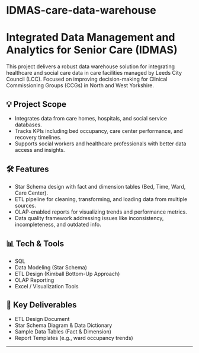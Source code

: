 # IDMAS-care-data-warehouse

# Integrated Data Management and Analytics for Senior Care (IDMAS)

This project delivers a robust data warehouse solution for integrating healthcare and social care data in care facilities managed by Leeds City Council (LCC). Focused on improving decision-making for Clinical Commissioning Groups (CCGs) in North and West Yorkshire.

## 💡 Project Scope
- Integrates data from care homes, hospitals, and social service databases.
- Tracks KPIs including bed occupancy, care center performance, and recovery timelines.
- Supports social workers and healthcare professionals with better data access and insights.

## 🛠️ Features
- Star Schema design with fact and dimension tables (Bed, Time, Ward, Care Center).
- ETL pipeline for cleaning, transforming, and loading data from multiple sources.
- OLAP-enabled reports for visualizing trends and performance metrics.
- Data quality framework addressing issues like inconsistency, incompleteness, and outdated info.

## 📊 Tech & Tools
- SQL
- Data Modeling (Star Schema)
- ETL Design (Kimball Bottom-Up Approach)
- OLAP Reporting
- Excel / Visualization Tools

## 🔑 Key Deliverables
- ETL Design Document
- Star Schema Diagram & Data Dictionary
- Sample Data Tables (Fact & Dimension)
- Report Templates (e.g., ward occupancy trends)

---
